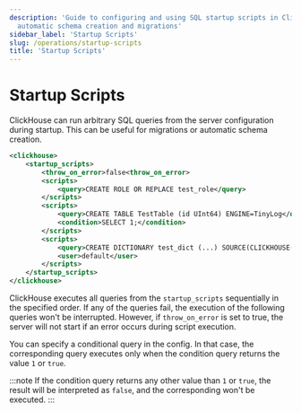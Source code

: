 ```yaml
---
description: 'Guide to configuring and using SQL startup scripts in ClickHouse for
  automatic schema creation and migrations'
sidebar_label: 'Startup Scripts'
slug: /operations/startup-scripts
title: 'Startup Scripts'
---
```


# Startup Scripts

ClickHouse can run arbitrary SQL queries from the server configuration during startup. This can be useful for migrations or automatic schema creation.

```xml
<clickhouse>
    <startup_scripts>
        <throw_on_error>false<throw_on_error>
        <scripts>
            <query>CREATE ROLE OR REPLACE test_role</query>
        </scripts>
        <scripts>
            <query>CREATE TABLE TestTable (id UInt64) ENGINE=TinyLog</query>
            <condition>SELECT 1;</condition>
        </scripts>
        <scripts>
            <query>CREATE DICTIONARY test_dict (...) SOURCE(CLICKHOUSE(...))</query>
            <user>default</user>
        </scripts>
    </startup_scripts>
</clickhouse>
```

ClickHouse executes all queries from the `startup_scripts` sequentially in the specified order. If any of the queries fail, the execution of the following queries won't be interrupted. However, if `throw_on_error` is set to true,
the server will not start if an error occurs during script execution.

You can specify a conditional query in the config. In that case, the corresponding query executes only when the condition query returns the value `1` or `true`.

:::note
If the condition query returns any other value than `1` or `true`, the result will be interpreted as `false`, and the corresponding won't be executed.
:::
